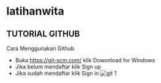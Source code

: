 # latihanwita
## TUTORIAL GITHUB

<p align="center>
<img src=[we bare bears](https://user-images.githubusercontent.com/92616861/137625953-939c4be3-d8d3-4a4e-af4a-3fa9fbb3bc55.gif)
</p>

          
# Cara Menggunakan Github
- Buka https://git-scm.com/ klik Dowonload for Windows
- Jika belum mendaftar klik Sign up
- Jika sudah mendaftar klik Sign in
![git 1](https://user-images.githubusercontent.com/92616861/137626260-c50b421e-edce-4162-8548-2f9ded082355.PNG)
